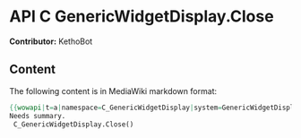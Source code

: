# API C GenericWidgetDisplay.Close

**Contributor:** KethoBot

## Content

The following content is in MediaWiki markdown format:

```mediawiki
{{wowapi|t=a|namespace=C_GenericWidgetDisplay|system=GenericWidgetDisplay}}
Needs summary.
 C_GenericWidgetDisplay.Close()
```
